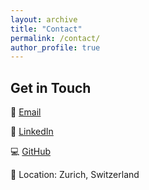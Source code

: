 ```yaml
---
layout: archive
title: "Contact"
permalink: /contact/
author_profile: true
---
```


<!-- Content coming soon -->

## Get in Touch

📧 [Email](mailto:anhmilan@gmail.com)

🔗 [LinkedIn](https://www.linkedin.com/in/aeghnquy)

💻 [GitHub](https://github.com/jyanqa)

📍 Location: Zurich, Switzerland 
